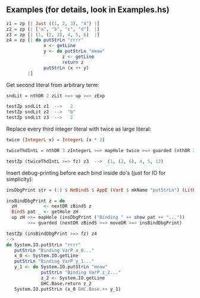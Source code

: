 ## Examples (for details, look in Examples.hs)

```haskell
z1 = zp [| Just ((1, 2, 3), "4") |]
z2 = zp [| ["a", "b", "c", "d"]  |]
z3 = zp [| (1, (2, 3), 4, 5, 6)  |]
z4 = zp [| do putStrLn "rrrr"
              x <- getLine
              y <- do putStrLn "meaw"
                     z <- getLine
                     return z
              putStrLn (x ++ y)
        |]
```

Get second literal from arbitrary term:

```haskell
sndLit = nthDR 2 zLit >=> up >=> zExp
```

```haskell
testZp sndLit z1  -->   2
testZp sndLit z2  -->  "b"
testZp sndLit z3  -->   2
```

Replace every third integer literal with twice as large literal:

```haskell
twice (IntegerL x) = IntegerL (x * 2)

twiceThdIntL = nthDR 3 zIntegerL >=> mapHole twice >=> guarded (nthDR 2 zIntegerL >=> twiceThdIntL)
```

```haskell
testZp (twiceThdIntL >=> fz) z3  -->  (1, (2, 6), 4, 5, 12)
```

Insert debug-printing before each bind inside do's (just for IO for simplicity):

```haskell
insDbgPrint str = (:) $ NoBindS $ AppE (VarE $ mkName "putStrLn") (LitE $ StringL str)

insBindDbgPrint z = do
  zH          <- nextDR zBindS z
  BindS pat _ <- getHole zH
  up zH >>= mapHole (insDbgPrint ("Binding " ++ show pat ++ "..."))
        >>= guarded (nextDR zBindS >=> moveDR >=> insBindDbgPrint)
```

```haskell
testZp (insBindDbgPrint >=> fz) z4
-->
do System.IO.putStrLn "rrrr"
   putStrLn "Binding VarP x_0..."
   x_0 <- System.IO.getLine
   putStrLn "Binding VarP y_1..."
   y_1 <- do System.IO.putStrLn "meaw"
             putStrLn "Binding VarP z_2..."
             z_2 <- System.IO.getLine
             GHC.Base.return z_2
   System.IO.putStrLn (x_0 GHC.Base.++ y_1)
```